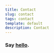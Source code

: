 ```yaml
---
title: Contact
slug: contact
tags: contact
template: default
description: Contact
---
```


<h3>
  <span data-icon="peace">Say <a href="mailto:leslieoa@pm.me?subject=Hello human&amp;body=Hint: say something nice">hello</a>.</span>
</h3>
